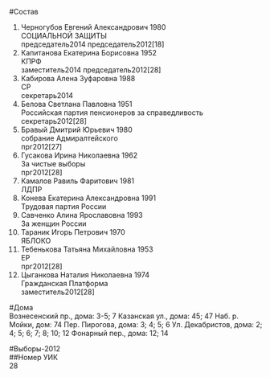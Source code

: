 #Состав  
1. Черногубов Евгений Александрович 1980  
    СОЦИАЛЬНОЙ ЗАЩИТЫ  
    председатель2014 председатель2012[18]  
2. Капитанова Екатерина Борисовна 1952  
    КПРФ  
    заместитель2014 председатель2012[28]  
3. Кабирова Алена Зуфаровна 1988  
    СР  
    секретарь2014  
4. Белова Светлана Павловна 1951  
    Российская партия пенсионеров за справедливость  
    секретарь2012[28]  
5. Бравый Дмитрий Юрьевич 1980  
    собрание Адмиралтейского  
    прг2012[27]  
6. Гусакова Ирина Николаевна 1962  
    За чистые выборы  
    прг2012[28]  
7. Камалов Равиль Фаритович 1981  
    ЛДПР  
8. Конева Екатерина Александровна 1991  
    Трудовая партия России  
9. Савченко Алина Ярославовна 1993  
    За женщин России  
10. Тараник Игорь Петрович 1970  
    ЯБЛОКО  
11. Тебенькова Татьяна Михайловна 1953  
    ЕР  
    прг2012[28]  
12. Цыганкова Наталия Николаевна 1974  
    Гражданская Платформа  
    заместитель2012[28]  

#Дома  
Вознесенский пр., дома: 3-5; 7 Казанская ул., дома: 45; 47 Наб. р. Мойки, дом: 74 Пер. Пирогова, дома: 3; 4; 5; 6 Ул. Декабристов, дома: 2; 4; 5; 6; 7; 8; 10; 12 Фонарный пер., дома: 12; 14  
  
#Выборы-2012  
##Номер УИК  
28  

